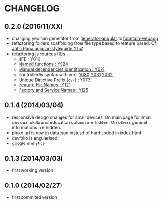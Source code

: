 # CHANGELOG

## 0.2.0 (2016/11/XX)

- changing yeoman generator from [generator-angular](https://github.com/yeoman/generator-angular) to [fountain-webapp](https://github.com/FountainJS/generator-fountain-webapp)
- refactoring folders scaffolding from file type based to feature based.
  Cf [John Papa angular-styleguide Y152](https://github.com/johnpapa/angular-styleguide/tree/master/a1#style-y152)
- refactoring js sources files :
    - [IIFE : Y010](https://github.com/johnpapa/angular-styleguide/tree/master/a1#iife)
    - [Named functions : Y024](https://github.com/johnpapa/angular-styleguide/tree/master/a1#style-y024)
    - [Manual dependencies identification : Y091](https://github.com/johnpapa/angular-styleguide/tree/master/a1#style-y091)
    - controllerAs syntax with vm : [Y030](https://github.com/johnpapa/angular-styleguide/tree/master/a1#style-y030) [Y031](https://github.com/johnpapa/angular-styleguide/tree/master/a1#style-y031) [Y032](https://github.com/johnpapa/angular-styleguide/tree/master/a1#style-y032)
    - [Unique Directive Prefix (`cv-`) : Y073](https://github.com/johnpapa/angular-styleguide/tree/master/a1#style-y073)
    - [Feature File Names : Y121](https://github.com/johnpapa/angular-styleguide/tree/master/a1#style-y121)
    - [Factory and Service Names : Y125](https://github.com/johnpapa/angular-styleguide/tree/master/a1#style-y125)

## 0.1.4 (2014/03/04)

- responsive design changes for small devices. On main page for small devices, skills and education column are hidden.
  On others general informations are hidden.
- photo url is now in data.json instead of hard coded in index.html
- devfolio is angularised
- google analytics

## 0.1.3 (2014/03/03)

- first working version

## 0.1.0 (2014/02/27)

- first commited version
